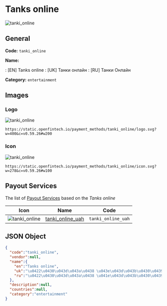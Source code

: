 
# Tanks online 
![tanki_online](https://static.openfintech.io/payment_methods/tanki_online/logo.svg?w=400&c=v0.59.26#w200)  

## General 
**Code:** `tanki_online` 
 
**Name:** 
 
:	[EN] Tanks online 
:	[UK] Танки онлайн 
:	[RU] Танки Онлайн 
 
**Category:** `entertainment` 
 

## Images 

### Logo 
![tanki_online](https://static.openfintech.io/payment_methods/tanki_online/logo.svg?w=400&c=v0.59.26#w200)  

```
https://static.openfintech.io/payment_methods/tanki_online/logo.svg?w=400&c=v0.59.26#w200
```  

### Icon 
![tanki_online](https://static.openfintech.io/payment_methods/tanki_online/icon.svg?w=278&c=v0.59.26#w100)  

```
https://static.openfintech.io/payment_methods/tanki_online/icon.svg?w=278&c=v0.59.26#w100
```  

## Payout Services 
 
The list of [Payout Services](/payout-services/) based on the _Tanks online_ 

|Icon|Name|Code| 
|:---:|:---:|:---:| 
|![tanki_online](https://static.openfintech.io/payout_methods/tanki_online/icon.png?w=278&c=v0.59.26#w40) |[tanki_online_uah](/payout-services/tanki_online_uah/)|`tanki_online_uah`| 
 

## JSON Object 

```json
{
  "code":"tanki_online",
  "vendor":null,
  "name":{
    "en":"Tanks online",
    "uk":"\u0422\u0430\u043d\u043a\u0438 \u043e\u043d\u043b\u0430\u0439\u043d",
    "ru":"\u0422\u0430\u043d\u043a\u0438 \u041e\u043d\u043b\u0430\u0439\u043d"
  },
  "description":null,
  "countries":null,
  "category":"entertainment"
}
```  
